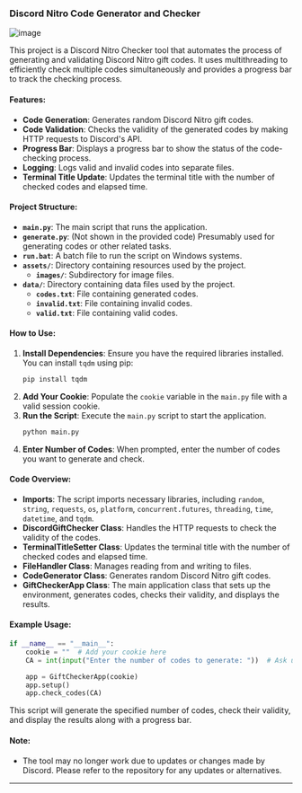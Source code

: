 
### Discord Nitro Code Generator and Checker

![image](https://github.com/user-attachments/assets/a5958211-6ed8-4dd9-9756-36cabc115007)

This project is a Discord Nitro Checker tool that automates the process of generating and validating Discord Nitro gift codes. It uses multithreading to efficiently check multiple codes simultaneously and provides a progress bar to track the checking process.

#### Features:
- **Code Generation**: Generates random Discord Nitro gift codes.
- **Code Validation**: Checks the validity of the generated codes by making HTTP requests to Discord's API.
- **Progress Bar**: Displays a progress bar to show the status of the code-checking process.
- **Logging**: Logs valid and invalid codes into separate files.
- **Terminal Title Update**: Updates the terminal title with the number of checked codes and elapsed time.

#### Project Structure:
- **`main.py`**: The main script that runs the application.
- **`generate.py`**: (Not shown in the provided code) Presumably used for generating codes or other related tasks.
- **`run.bat`**: A batch file to run the script on Windows systems.
- **`assets/`**: Directory containing resources used by the project.
  - **`images/`**: Subdirectory for image files.
- **`data/`**: Directory containing data files used by the project.
  - **`codes.txt`**: File containing generated codes.
  - **`invalid.txt`**: File containing invalid codes.
  - **`valid.txt`**: File containing valid codes.

#### How to Use:
1. **Install Dependencies**: Ensure you have the required libraries installed. You can install `tqdm` using pip:
   ```sh
   pip install tqdm
   ```
2. **Add Your Cookie**: Populate the `cookie` variable in the `main.py` file with a valid session cookie.
3. **Run the Script**: Execute the `main.py` script to start the application.
   ```sh
   python main.py
   ```
4. **Enter Number of Codes**: When prompted, enter the number of codes you want to generate and check.

#### Code Overview:
- **Imports**: The script imports necessary libraries, including `random`, `string`, `requests`, `os`, `platform`, `concurrent.futures`, `threading`, `time`, `datetime`, and `tqdm`.
- **DiscordGiftChecker Class**: Handles the HTTP requests to check the validity of the codes.
- **TerminalTitleSetter Class**: Updates the terminal title with the number of checked codes and elapsed time.
- **FileHandler Class**: Manages reading from and writing to files.
- **CodeGenerator Class**: Generates random Discord Nitro gift codes.
- **GiftCheckerApp Class**: The main application class that sets up the environment, generates codes, checks their validity, and displays the results.

#### Example Usage:
```python
if __name__ == "__main__":
    cookie = ""  # Add your cookie here
    CA = int(input("Enter the number of codes to generate: "))  # Ask user for the number of codes to generate

    app = GiftCheckerApp(cookie)
    app.setup()
    app.check_codes(CA)
```

This script will generate the specified number of codes, check their validity, and display the results along with a progress bar.

#### Note:
- The tool may no longer work due to updates or changes made by Discord. Please refer to the repository for any updates or alternatives.

---


